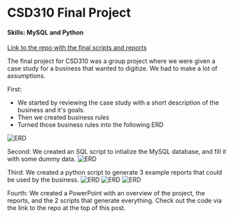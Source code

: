 # CSD310 Final Project
#### Skills: MySQL and Python

[Link to the repo with the final scripts and reports](https://github.com/paulromer12/school_assignments/tree/main/fall24/csd310/Module-12)

The final project for CSD310 was a group project where we were given a case study for a business that wanted to digitize. We had to make a lot of assumptions.

First:
- We started by reviewing the case study with a short description of the business and it's goals.
- Then we created business rules
- Turned those business rules into the following ERD

![ERD](https://paulromer12.github.io/writing/2024-10-19-Case-Study/ERD-Bacchus02.vpd.png)

Second: We created an SQL script to intialize the MySQL database, and fill it with some dummy data.
![ERD](https://paulromer12.github.io/writing/2024-10-19-Case-Study/Database.png)

Third: We created a python script to generate 3 example reports that could be used by the business.
![ERD](https://paulromer12.github.io/writing/2024-10-19-Case-Study/delivery_report.png)
![ERD](https://paulromer12.github.io/writing/2024-10-19-Case-Study/employee_report.png)
![ERD](https://paulromer12.github.io/writing/2024-10-19-Case-Study/wine_performance_report.png)

Fourth: We created a PowerPoint with an overview of the project, the reports, and the 2 scripts that generate everything. Check out the code via the link to the repo at the top of this post.

